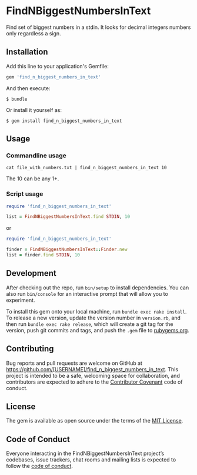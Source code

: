 # FindNBiggestNumbersInText

Find set of biggest numbers in a stdin. It looks for decimal integers
numbers only regardless a sign.

## Installation

Add this line to your application's Gemfile:

```ruby
gem 'find_n_biggest_numbers_in_text'
```

And then execute:

    $ bundle

Or install it yourself as:

    $ gem install find_n_biggest_numbers_in_text

## Usage

### Commandline usage

```
cat file_with_numbers.txt | find_n_biggest_numbers_in_text 10
```

The 10 can be any 1+.

### Script usage

```ruby
require 'find_n_biggest_numbers_in_text'

list = FindNBiggestNumbersInText.find STDIN, 10
```

or

```ruby
require 'find_n_biggest_numbers_in_text'

finder = FindNBiggestNumbersInText::Finder.new
list = finder.find STDIN, 10
```

## Development

After checking out the repo, run `bin/setup` to install dependencies. You can also run `bin/console` for an interactive prompt that will allow you to experiment.

To install this gem onto your local machine, run `bundle exec rake install`. To release a new version, update the version number in `version.rb`, and then run `bundle exec rake release`, which will create a git tag for the version, push git commits and tags, and push the `.gem` file to [rubygems.org](https://rubygems.org).

## Contributing

Bug reports and pull requests are welcome on GitHub at https://github.com/[USERNAME]/find_n_biggest_numbers_in_text. This project is intended to be a safe, welcoming space for collaboration, and contributors are expected to adhere to the [Contributor Covenant](http://contributor-covenant.org) code of conduct.

## License

The gem is available as open source under the terms of the [MIT License](https://opensource.org/licenses/MIT).

## Code of Conduct

Everyone interacting in the FindNBiggestNumbersInText project’s codebases, issue trackers, chat rooms and mailing lists is expected to follow the [code of conduct](https://github.com/[USERNAME]/find_n_biggest_numbers_in_text/blob/master/CODE_OF_CONDUCT.md).
